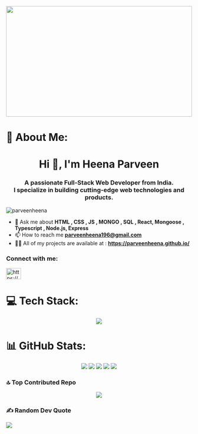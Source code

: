 
<img  src="https://media.giphy.com/media/MCMHrLVUhsBW0ZgcAD/giphy.gif" width="100%" height="300px"/>

# 💫 About Me:
<h1 align="center">Hi 👋, I'm Heena Parveen</h1>
<h3 align="center">A passionate Full-Stack Web Developer from India. <br/>I specialize in building cutting-edge web technologies and products. </h3>


<p align="left"> <img src="https://komarev.com/ghpvc/?username=parveenheena&label=Profile%20views&color=10073b&style=plastic" alt="parveenheena" /> </p>

- 💬 Ask me about **HTML , CSS , JS , MONGO , SQL , React, Mongoose , Typescript , Node.js, Express**
- 📫 How to reach me **parveenheena196@gmail.com**
- 👨‍💻 All of my projects are available at : **https://parveenheena.github.io/**

<h3 align="left">Connect with me:</h3>
<p align="left">
<a href="https://linkedin.com/in/https://www.linkedin.com/in/heena-parveen-78a798255" target="blank"><img align="center" src="https://raw.githubusercontent.com/rahuldkjain/github-profile-readme-generator/master/src/images/icons/Social/linked-in-alt.svg" alt="https://www.linkedin.com/in/heena-parveen-78a798255" height="30" width="40" /></a>
</p>

# 💻 Tech Stack:

<p align="center">
  <a href="https://skillicons.dev">
    <img src="https://skillicons.dev/icons?i=html,css,js,react,ts,vite,java,materialui,bootstrap,nodejs,expressjs,mongodb,mysql,github,postman,redux&theme=dark&perline=8" />
  </a>
</p>
  
# 📊 GitHub Stats:

<p align="center">
<img src="http://github-profile-summary-cards.vercel.app/api/cards/profile-details?username=parveenheena&theme=dark">
<img src="http://github-profile-summary-cards.vercel.app/api/cards/repos-per-language?username=parveenheena&theme=dark">
<img src="http://github-profile-summary-cards.vercel.app/api/cards/most-commit-language?username=parveenheena&theme=dark">
<img src="http://github-profile-summary-cards.vercel.app/api/cards/stats?username=parveenheena&theme=dark">
<img src="http://github-profile-summary-cards.vercel.app/api/cards/productive-time?username=parveenheena&theme=dark&utcOffset=8">
</p>
</div>

### 🔝 Top Contributed Repo
<p align="center">
<img src="https://github-contributor-stats.vercel.app/api?username=parveenheena&limit=5&theme=onedark&combine_all_yearly_contributions=true">


### ✍️ Random Dev Quote
![](https://quotes-github-readme.vercel.app/api?type=horizontal&theme=light)

